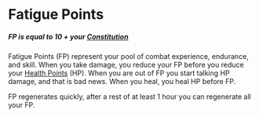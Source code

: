 # Fatigue Points

##### FP is equal to 10 + your [Constitution](../Chosen%20Statistics/Constitution.md)

Fatigue Points (FP) represent your pool of combat experience, endurance, and skill. When you take damage, you reduce your FP before you reduce your [Health Points](Health%20Points.md) (HP). When you are out of FP you start talking HP damage, and that is bad news. When you heal, you heal HP before FP. 

FP regenerates quickly, after a rest of at least 1 hour you can regenerate all your FP.